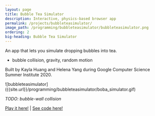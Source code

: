 ```yaml
---
layout: page
title: Bubble Tea Simulator
description: Interactive, physics-based browser app
permalink: /projects/bubbleteasimulator/
image_path: /programming/bubbleteasimulator/bubbleteasimulator.png
ordering: 2
big-heading: Bubble Tea Simulator
---
```

<p>An app that lets you simulate dropping bubbles into tea.</p>
<ul>
 <li>bubble collision, gravity, random motion</li>
</ul>
<p>Built by Kayla Huang and Helena Yang during Google Computer Science Summer Institute 2020.</p>
![bubbleteasimulator]({{site.url}}/programming/bubbleteasimulator/boba_simulator.gif)
<p><i>TODO: bubble-wall collision</i></p>
<p></p>
<p><a href='https://5-cssi-bubble-tea.glitch.me/'>Play it here!</a> | <a href='https://glitch.com/edit/#!/5-cssi-bubble-tea?path=README.md%3A1%3A0'>See code here!</a></p>
